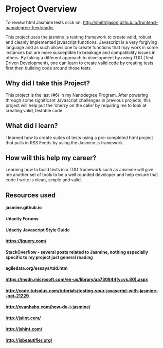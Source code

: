 # Project Overview

To review html Jasmine tests click on: http://smith1jason.github.io/frontend-nanodegree-feedreader

This project uses the jasmine.js testing framework to create valid, robust and cleanly implemented javascript functions.  Javascript is a very forgiving language and as such allows one to create functions that may work in some instances but are more susceptible to breakage and compatibility issues in others.  By taking a different approach to development by using TDD (Test Driven Development), one can learn to create valid code by creating tests first then building code around those tests.

## Why did I take this Project?

This project is the last (#6) in my Nanodegree Program.  After powering through some significant Javascript challenges in previous projects, this project will help put the 'cherry on the cake' by requiring me to look at creating valid, testable code.

## What did I learn?

I learned how to create suites of tests using a pre-completed html project that pulls in RSS Feeds by using the Jasmine.js framework.

## How will this help my career?

Learning how to build tests in a TDD framework such as Jasmine will give me another set of tools to be a well rounded developer and help ensure that code I write is clean, simple and valid.

## Resources used

#### jasmine.github.io
#### Udacity Forums
#### Udacity Javascript Style Guide
#### https://jquery.com/
#### StackOverflow - several posts related to Jasmine, nothing especially specific to my project just general reading
#### agiledata.org/essays/tdd.htm
#### https://msdn.microsoft.com/en-us/library/aa730844(v=vs.80).aspx
#### http://code.tutsplus.com/tutorials/testing-your-javascript-with-jasmine--net-21229
#### http://evanhahn.com/how-do-i-jasmine/
#### http://jslint.com/
#### http://jshint.com/
#### http://jsbeautifier.org/
